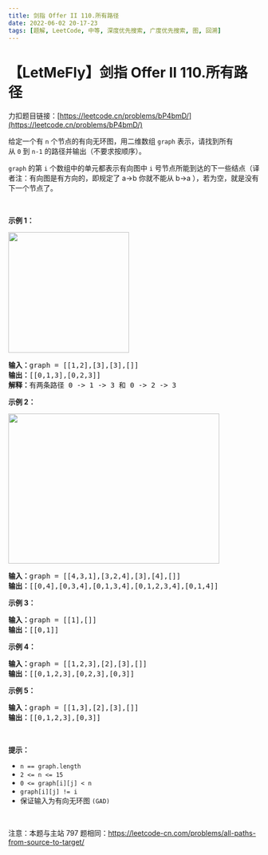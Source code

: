 ```yaml
---
title: 剑指 Offer II 110.所有路径
date: 2022-06-02 20-17-23
tags: [题解, LeetCode, 中等, 深度优先搜索, 广度优先搜索, 图, 回溯]
---
```


# 【LetMeFly】剑指 Offer II 110.所有路径

力扣题目链接：[https://leetcode.cn/problems/bP4bmD/](https://leetcode.cn/problems/bP4bmD/)

<p>给定一个有&nbsp;<code>n</code>&nbsp;个节点的有向无环图，用二维数组&nbsp;<code>graph</code>&nbsp;表示，请找到所有从&nbsp;<code>0</code>&nbsp;到&nbsp;<code>n-1</code>&nbsp;的路径并输出（不要求按顺序）。</p>

<p><code>graph</code>&nbsp;的第 <code>i</code> 个数组中的单元都表示有向图中 <code>i</code>&nbsp;号节点所能到达的下一些结点（译者注：有向图是有方向的，即规定了 a&rarr;b 你就不能从 b&rarr;a ），若为空，就是没有下一个节点了。</p>

<p>&nbsp;</p>

<p><strong>示例 1：</strong></p>

<p><img alt="" src="https://assets.leetcode.com/uploads/2020/09/28/all_1.jpg" style="height: 242px; width: 242px;" /></p>

<pre>
<strong>输入：</strong>graph = [[1,2],[3],[3],[]]
<strong>输出：</strong>[[0,1,3],[0,2,3]]
<strong>解释：</strong>有两条路径 0 -&gt; 1 -&gt; 3 和 0 -&gt; 2 -&gt; 3
</pre>

<p><strong>示例 2：</strong></p>

<p><img alt="" src="https://assets.leetcode.com/uploads/2020/09/28/all_2.jpg" style="height: 301px; width: 423px;" /></p>

<pre>
<strong>输入：</strong>graph = [[4,3,1],[3,2,4],[3],[4],[]]
<strong>输出：</strong>[[0,4],[0,3,4],[0,1,3,4],[0,1,2,3,4],[0,1,4]]
</pre>

<p><strong>示例 3：</strong></p>

<pre>
<strong>输入：</strong>graph = [[1],[]]
<strong>输出：</strong>[[0,1]]
</pre>

<p><strong>示例 4：</strong></p>

<pre>
<strong>输入：</strong>graph = [[1,2,3],[2],[3],[]]
<strong>输出：</strong>[[0,1,2,3],[0,2,3],[0,3]]
</pre>

<p><strong>示例 5：</strong></p>

<pre>
<strong>输入：</strong>graph = [[1,3],[2],[3],[]]
<strong>输出：</strong>[[0,1,2,3],[0,3]]
</pre>

<p>&nbsp;</p>

<p><strong>提示：</strong></p>

<ul>
	<li><code>n == graph.length</code></li>
	<li><code>2 &lt;= n &lt;= 15</code></li>
	<li><code>0 &lt;= graph[i][j] &lt; n</code></li>
	<li><code>graph[i][j] != i</code>&nbsp;</li>
	<li>保证输入为有向无环图 <code>(GAD)</code></li>
</ul>

<p>&nbsp;</p>

<p><meta charset="UTF-8" />注意：本题与主站 797&nbsp;题相同：<a href="https://leetcode-cn.com/problems/all-paths-from-source-to-target/">https://leetcode-cn.com/problems/all-paths-from-source-to-target/</a></p>


    